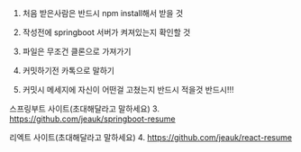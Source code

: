 1. 처음 받은사람은 반드시 npm install해서 받을 것
2. 작성전에 springboot 서버가 켜져있는지 확인할 것




1. 파일은 무조건 클론으로 가져가기
2. 커밋하기전 카톡으로 말하기
3. 커밋시 메세지에 자신이 어떤걸 고쳤는지 반드시 적을것 반드시!!!

스프링부트 사이트(초대해달라고 말하세요)
3. https://github.com/jeauk/springboot-resume

리엑트 사이트(초대해달라고 말하세요)
4. https://github.com/jeauk/react-resume